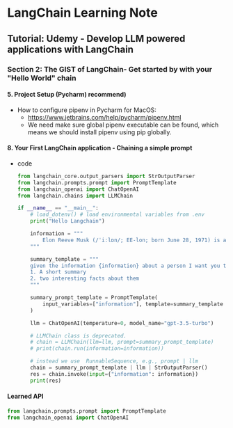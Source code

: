 # LangChain Learning Note

## Tutorial: Udemy - Develop LLM powered applications with LangChain
	
### Section 2: The GIST of LangChain- Get started by with your "Hello World" chain


#### 5. Project Setup (Pycharm) recommend)
- How to configure pipenv in Pycharm for MacOS:
    - https://www.jetbrains.com/help/pycharm/pipenv.html
    - We need make sure global pipenv executable can be found, which means we should install pipenv using pip globally.


#### 8. Your First LangChain application - Chaining a simple prompt
- code
    ```python
    from langchain_core.output_parsers import StrOutputParser
    from langchain.prompts.prompt import PromptTemplate
    from langchain_openai import ChatOpenAI
    from langchain.chains import LLMChain

    if __name__ == "__main__":
        # load_dotenv() # load environmental variables from .env
        print("Hello Langchain")

        information = """
            Elon Reeve Musk (/ˈiːlɒn/; EE-lon; born June 28, 1971) is a businessman and investor. He is the founder, chairman, CEO, and CTO of SpaceX; angel investor, CEO, product architect and former chairman of Tesla, Inc.; owner, chairman and CTO of X Corp.; founder of the Boring Company and xAI; co-founder of Neuralink and OpenAI; and president of the Musk Foundation. He is the wealthiest person in the world, with an estimated net worth of US$232 billion as of December 2023, according to the Bloomberg Billionaires Index, and $254 billion according to Forbes, primarily from his ownership stakes in Tesla and SpaceX.[5][6]
        """

        summary_template = """
        given the information {information} about a person I want you to create:
        1. A short summary
        2. two interesting facts about them
        """

        summary_prompt_template = PromptTemplate(
            input_variables=["information"], template=summary_template
        )

        llm = ChatOpenAI(temperature=0, model_name="gpt-3.5-turbo")

        # LLMChain class is deprecated.
        # chain = LLMChain(llm=llm, prompt=summary_prompt_template)
        # print(chain.run(information=information))

        # instead we use  RunnableSequence, e.g., prompt | llm
        chain = summary_prompt_template | llm | StrOutputParser()
        res = chain.invoke(input={"information": information})
        print(res)
    ```

#### Learned API
```python
from langchain.prompts.prompt import PromptTemplate
from langchain_openai import ChatOpenAI
```

